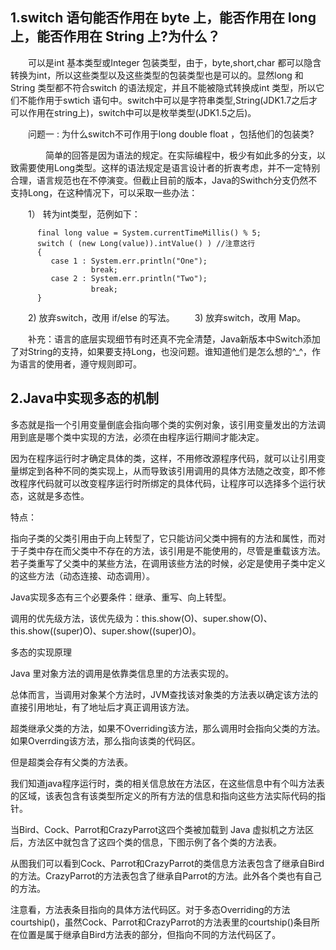 ## 1.switch 语句能否作用在 byte 上，能否作用在 long 上，能否作用在 String 上?为什么？



　　可以是int 基本类型或Integer 包装类型，由于，byte,short,char 都可以隐含转换为int，所以这些类型以及这些类型的包装类型也是可以的。显然long 和String 类型都不符合switch 的语法规定，并且不能被隐式转换成int 类型，所以它们不能作用于swtich 语句中。switch中可以是字符串类型,String(JDK1.7之后才可以作用在string上)，switch中可以是枚举类型(JDK1.5之后)。

　　问题一 : 为什么switch不可作用于long double float ，包括他们的包装类?

　　　　简单的回答是因为语法的规定。在实际编程中，极少有如此多的分支，以致需要使用Long类型。这样的语法规定是语言设计者的折衷考虑，并不一定特别合理，语言规范也在不停演变。但截止目前的版本，Java的Swithch分支仍然不支持Long，在这种情况下，可以采取一些办法：

　　1） 转为int类型，范例如下：

```
      final long value = System.currentTimeMillis() % 5;
      switch ( (new Long(value)).intValue() ) //注意这行
      {
         case 1 : System.err.println("One");
                  break;
         case 2 : System.err.println("Two");
                  break;　　　
      }
```

　　2) 放弃switch，改用 if/else 的写法。
　　3) 放弃switch，改用 Map。

　　补充：语言的底层实现细节有时还真不完全清楚，Java新版本中Switch添加了对String的支持，如果要支持Long，也没问题。谁知道他们是怎么想的^_^，作为语言的使用者，遵守规则即可。



## 2.Java中实现多态的机制

多态就是指一个引用变量倒底会指向哪个类的实例对象，该引用变量发出的方法调用到底是哪个类中实现的方法，必须在由程序运行期间才能决定。

因为在程序运行时才确定具体的类，这样，不用修改源程序代码，就可以让引用变量绑定到各种不同的类实现上，从而导致该引用调用的具体方法随之改变，即不修改程序代码就可以改变程序运行时所绑定的具体代码，让程序可以选择多个运行状态，这就是多态性。

特点：

指向子类的父类引用由于向上转型了，它只能访问父类中拥有的方法和属性，而对于子类中存在而父类中不存在的方法，该引用是不能使用的，尽管是重载该方法。
若子类重写了父类中的某些方法，在调用该些方法的时候，必定是使用子类中定义的这些方法（动态连接、动态调用）。


Java实现多态有三个必要条件：继承、重写、向上转型。

 

调用的优先级方法，该优先级为：this.show(O)、super.show(O)、this.show((super)O)、super.show((super)O)。

多态的实现原理

Java 里对象方法的调用是依靠类信息里的方法表实现的。

总体而言，当调用对象某个方法时，JVM查找该对象类的方法表以确定该方法的直接引用地址，有了地址后才真正调用该方法。

 

超类继承父类的方法，如果不Overriding该方法，那么调用时会指向父类的方法。如果Overrding该方法，那么指向该类的代码区。

但是超类会存有父类的方法表。

 

我们知道java程序运行时，类的相关信息放在方法区，在这些信息中有个叫方法表的区域，该表包含有该类型所定义的所有方法的信息和指向这些方法实际代码的指针。



当Bird、Cock、Parrot和CrazyParrot这四个类被加载到 Java 虚拟机之方法区后，方法区中就包含了这四个类的信息，下图示例了各个类的方法表。



从图我们可以看到Cock、Parrot和CrazyParrot的类信息方法表包含了继承自Bird的方法。CrazyParrot的方法表包含了继承自Parrot的方法。此外各个类也有自己的方法。

注意看，方法表条目指向的具体方法代码区。对于多态Overriding的方法courtship()，虽然Cock、Parrot和CrazyParrot的方法表里的courtship()条目所在位置是属于继承自Bird方法表的部分，但指向不同的方法代码区了。